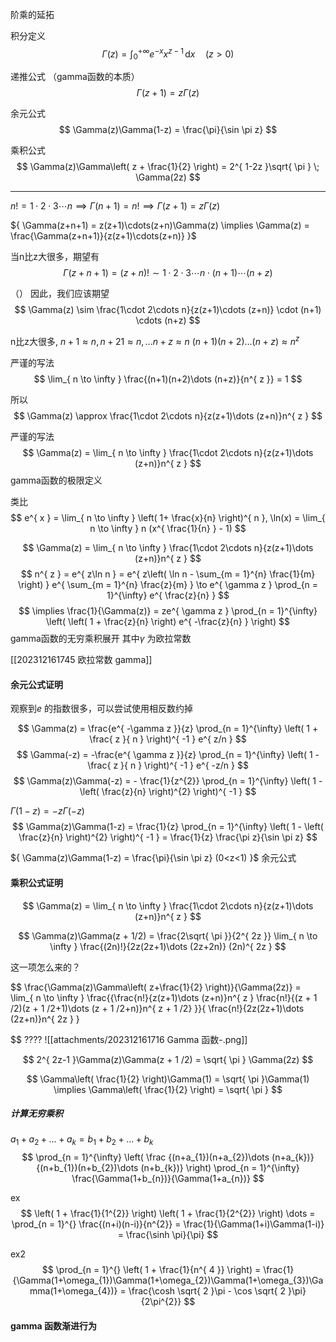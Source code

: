 
阶乘的延拓

积分定义
$$
\Gamma(z) = \int_{0}^{+\infty} e^{ -x }x^{ z-1 }  \, \mathrm{d}x \quad (z>0)
$$

递推公式 （gamma函数的本质）
$$
\Gamma(z+1) = z\Gamma(z)
$$

余元公式
$$
\Gamma(z)\Gamma(1-z) = \frac{\pi}{\sin \pi z}
$$

乘积公式
$$
\Gamma(z)\Gamma\left( z + \frac{1}{2} \right) = 2^{ 1-2z }\sqrt{ \pi } \; \Gamma(2z)
$$


---

${ n! = 1\cdot 2 \cdot 3 \cdots n \implies \Gamma(n+1) = n! \implies \Gamma(z+1) = z\Gamma(z)}$ 

${ \Gamma(z+n+1) = z(z+1)\cdots(z+n)\Gamma(z) \implies \Gamma(z) =  \frac{\Gamma(z+n+1)}{z(z+1)\cdots(z+n)} }$

当n比z大很多，期望有
$$
\Gamma(z+n+1) = (z+n)! \sim 1 \cdot 2 \cdot 3 \cdots n \cdot (n+1) \cdots (n+z)
$$

（）
因此，我们应该期望
$$
\Gamma(z) \sim \frac{1\cdot 2\cdots n}{z(z+1)\cdots (z+n)} \cdot (n+1) \cdots (n+z)
$$

n比z大很多, ${ n+1 \approx n, n+21 \approx n, \dots n+z \approx n }$ 
${ (n+1)(n+2)\dots(n+z) \approx n^{ z } }$ 


严谨的写法
$$
\lim_{ n \to \infty } \frac{(n+1)(n+2)\dots (n+z)}{n^{ z }} = 1
$$

所以 
$$
\Gamma(z) \approx \frac{1\cdot 2\cdots n}{z(z+1)\dots (z+n)}n^{ z }
$$

严谨的写法
$$
\Gamma(z) = \lim_{ n \to \infty }  \frac{1\cdot 2\cdots n}{z(z+1)\dots (z+n)}n^{ z }
$$
gamma函数的极限定义

类比
$$
e^{ x } = \lim_{ n \to \infty } \left( 1+ \frac{x}{n} \right)^{ n },
\ln(x) = \lim_{ n \to \infty } n (x^{ \frac{1}{n} } - 1)
$$



$$ \Gamma(z) = \lim_{ n \to \infty }  \frac{1\cdot 2\cdots n}{z(z+1)\dots (z+n)}n^{ z } $$
$$
n^{ z } = e^{ z\ln n } = e^{ z\left( \ln n - \sum_{m = 1}^{n} \frac{1}{m}  \right) } e^{ \sum_{m = 1}^{n} \frac{z}{m}  } \to  e^{ \gamma z } \prod_{n = 1}^{\infty} e^{ \frac{z}{n}  }
$$
$$
\implies \frac{1}{\Gamma(z)} = ze^{ \gamma z } \prod_{n = 1}^{\infty} \left( \left( 1 + \frac{z}{n} \right) e^{ -\frac{z}{n}   } \right) 
$$
gamma函数的无穷乘积展开
其中${ \gamma }$  为欧拉常数

[[202312161745 欧拉常数 gamma]]

#### 余元公式证明

观察到${ e }$ 的指数很多，可以尝试使用相反数约掉

$$ \Gamma(z) = \frac{e^{ -\gamma z }}{z} \prod_{n = 1}^{\infty} \left( 1 + \frac{ z }{ n } \right)^{ -1 } e^{ z/n } $$
$$ \Gamma(-z) = -\frac{e^{ \gamma z }}{z} \prod_{n = 1}^{\infty} \left( 1 - \frac{ z }{ n } \right)^{ -1 } e^{ -z/n } $$
$$
\Gamma(z)\Gamma(-z) = - \frac{1}{z^{2}} 
\prod_{n = 1}^{\infty} \left( 1 - \left( \frac{z}{n} \right)^{2} \right)^{ -1 }
$$

${ \Gamma(1-z) = -z\Gamma(-z) }$ 
$$
\Gamma(z)\Gamma(1-z) = \frac{1}{z}
\prod_{n = 1}^{\infty} \left( 1 - \left( \frac{z}{n} \right)^{2} \right)^{ -1 }
= \frac{1}{z} \frac{\pi z}{\sin \pi z}
$$

${ \Gamma(z)\Gamma(1-z) = \frac{\pi}{\sin \pi z} (0<z<1) }$ 
余元公式

#### 乘积公式证明

$$ \Gamma(z) = \lim_{ n \to \infty }  \frac{1\cdot 2\cdots n}{z(z+1)\dots (z+n)}n^{ z } $$

$$
\Gamma(z)\Gamma(z + 1/2) = \frac{2\sqrt{ \pi }}{2^{ 2z }} \lim_{ n \to \infty } \frac{(2n)!}{2z(2z+1)\dots (2z+2n)} (2n)^{ 2z }
$$

这一项怎么来的？

$$
\frac{\Gamma(z)\Gamma\left( z+\frac{1}{2} \right)}{\Gamma(2z)} = 
\lim_{ n \to \infty } 
\frac{{\frac{n!}{z(z+1)\dots (z+n)}n^{ z } 
\frac{n!}{(z + 1 /2)(z + 1 /2+1)\dots (z + 1 /2+n)}n^{ z  + 1 /2} }}{
\frac{n!}{2z(2z+1)\dots (2z+n)}n^{ 2z } 
}

$$
????
![[attachments/202312161716 Gamma 函数-.png]]


$$
2^{ 2z-1 }\Gamma(z)\Gamma(z + 1 /2) = \sqrt{ \pi } \Gamma(2z)
$$

$$
\Gamma\left( \frac{1}{2} \right)\Gamma(1) = \sqrt{ \pi }\Gamma(1) \implies  \Gamma\left( \frac{1}{2} \right) = \sqrt{ \pi }
$$


##### 计算无穷乘积

${ a_{1} + a_{2} + \dots + a_{k} = b_{1} + b_{2} + \dots + b_{k} }$ 
$$
\prod_{n = 1}^{\infty} 
\left( 
\frac
{(n+a_{1})(n+a_{2})\dots (n+a_{k})}
{(n+b_{1})(n+b_{2})\dots (n+b_{k})} 
\right)
\prod_{n = 1}^{\infty} 
\frac{\Gamma(1+b_{n})}{\Gamma(1+a_{n})}
$$


ex
$$
\left( 1 + \frac{1}{1^{2}} \right)
\left( 1 + \frac{1}{2^{2}} \right) \dots 
= \prod_{n = 1}^{} 
\frac{(n+i)(n-i)}{n^{2}} = 
\frac{1}{\Gamma(1+i)\Gamma(1-i)} = \frac{\sinh \pi}{\pi}
$$

ex2
$$
\prod_{n = 1}^{} \left( 1 + \frac{1}{n^{ 4 }} \right) =
\frac{1}{\Gamma(1+\omega_{1})\Gamma(1+\omega_{2})\Gamma(1+\omega_{3})\Gamma(1+\omega_{4})} = 
\frac{\cosh \sqrt{ 2 }\pi - \cos \sqrt{ 2 }\pi}{2\pi^{2}}
$$


#### gamma 函数渐进行为

